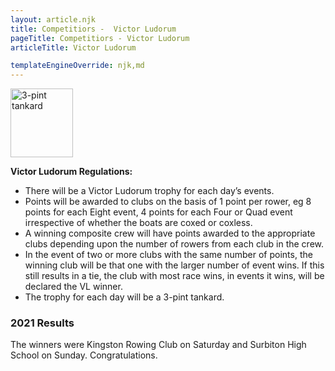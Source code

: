```yaml
---
layout: article.njk
title: Competitiors -  Victor Ludorum
pageTitle: Competitiors - Victor Ludorum
articleTitle: Victor Ludorum

templateEngineOverride: njk,md
---
```

<p><img src="/images/3ptMug.jpg" alt="3-pint tankard" width="100" height="110"></p>
	  <!--<div class="blueBox" style="width: 140px; height: 32px">£500 Prize</div>!-->
<p><strong>Victor Ludorum Regulations:</strong></p>
  <ul>
    <li>There will  be a Victor Ludorum trophy for each day&rsquo;s events.</li>
    <li>Points  will be awarded to clubs on the basis of 1 point per rower, eg 8 points for  each Eight event, 4 points for each Four or Quad event irrespective of whether  the boats are coxed or coxless.</li>
    <li>A winning  composite crew will have points awarded to the appropriate clubs depending upon  the number of rowers from each club in the crew.</li>
    <li>In the event of two or more clubs with the same number of points, the winning club will be that one with the larger number of event wins. If this still results in a tie, the club with most race wins, in events it wins, will be declared the VL winner.</li>
 <li>The trophy  for each day will be a 3-pint tankard.</li>
 </ul>
   <h3>2021 Results</h3>
     <p>The winners were Kingston Rowing Club on Saturday and Surbiton High School on Sunday. Congratulations.</p>